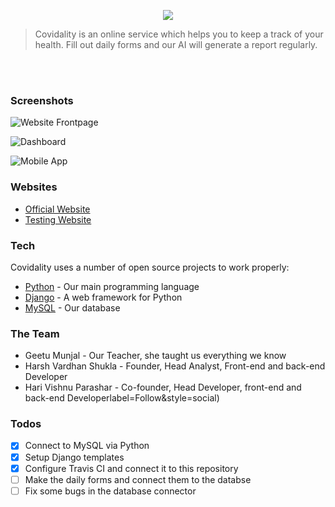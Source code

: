 
<p align="center">
  <img src="https://i.ibb.co/xsBr2JZ/50736eb0.png" />
</p>

> Covidality is an online service which helps you to keep a track of your health. Fill out daily forms and our AI will generate a report regularly.

<br><br>

### Screenshots

![Website Frontpage](https://i.ibb.co/0JPYfHK/image.png)

![Dashboard](https://i.ibb.co/ZmLww1Y/image.png)

![Mobile App](https://i.ibb.co/VHPKK1Y/image.png)

### Websites

* [Official Website](http://www.covidality.tech) &nbsp;
* [Testing Website](https://harivp03.pantherhost.xyz/) &nbsp;

### Tech

Covidality uses a number of open source projects to work properly:

* [Python](https://www.python.org/) - Our main programming language
* [Django](https://www.djangoproject.com/) - A web framework for Python
* [MySQL](https://www.mysql.com/) - Our database

### The Team

* Geetu Munjal - Our Teacher, she taught us everything we know
* Harsh Vardhan Shukla - Founder,  Head Analyst, Front-end and back-end Developer
* Hari Vishnu Parashar - Co-founder, Head Developer, front-end and back-end Developerlabel=Follow&style=social)

### Todos

 - [x] Connect to MySQL via Python
 - [x] Setup Django templates
 - [x] Configure Travis CI and connect it to this repository
 - [ ] Make the daily forms and connect them to the databse
 - [ ] Fix some bugs in the database connector
